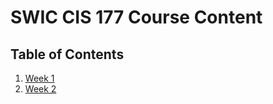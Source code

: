 # SWIC CIS 177 Course Content

## Table of Contents

1. [Week 1](./week-1.md)
2. [Week 2](./week-2.md)
